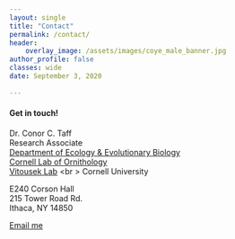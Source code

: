 ```yaml
---
layout: single
title: "Contact"
permalink: /contact/
header:
    overlay_image: /assets/images/coye_male_banner.jpg
author_profile: false
classes: wide
date: September 3, 2020
        
---
```


#### Get in touch!

Dr. Conor C. Taff<br />
Research Associate<br />
[Department of Ecology & Evolutionary Biology][1]<br />
[Cornell Lab of Ornithology][2]<br />
[Vitousek Lab][3]
<br \>
Cornell University

E240 Corson Hall<br />
215 Tower Road Rd.<br />
Ithaca, NY 14850<br />

<a href="mailto:{{ 'cct63@cornell.edu' | encode_email }}" title="Email me">Email me</a>

[1]: https://ecologyandevolution.cornell.edu/
[2]: https://www.birds.cornell.edu
[3]: https://www.vitousek.weebly.com
